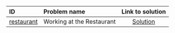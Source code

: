| ID | Problem name | Link to solution |
|:---|:---|:---:|
| [restaurant](https://open.kattis.com/problems/restaurant) | Working at the Restaurant | [Solution](https://github.com/versenyi98/kattis-solutions/tree/main/solutions/Working%20at%20the%20Restaurant)|
